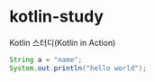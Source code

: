 # kotlin-study
Kotlin 스터디(Kotlin in Action)

```java
String a = "name";
System.out.println("hello world");
```
